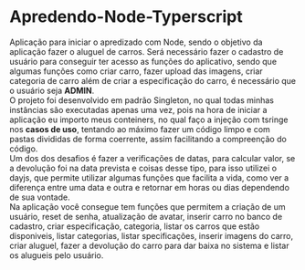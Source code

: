 # Apredendo-Node-Typerscript

<p>
  Aplicação para iniciar o apredizado com Node, sendo o objetivo da aplicação fazer o aluguel de carros. Será necessário fazer o cadastro de usuário para conseguir ter acesso as funções do aplicativo, sendo que algumas funções como criar carro, fazer upload das imagens, criar categoria de carro além de criar a especificação do carro, é necessário que o usuário seja <strong>ADMIN</strong>.</br>
  O projeto foi desenvolvido em padrão Singleton, no qual todas minhas instâncias são executadas apenas uma vez, pois na hora de iniciar a aplicação eu importo meus conteiners, no qual faço a injeção com tsringe nos <strong>casos de uso</strong>, tentando ao máximo fazer um código limpo e com pastas divididas de forma coerrente, assim facilitando a compreenção do código.</br>
  Um dos dos desafios é fazer a verificações de datas, para calcular valor, se a devolução foi na data prevista e coisas desse tipo, para isso utilizei o dayjs, que permite utilizar algumas funções que facilita a vida, como ver a diferença entre uma data e outra e retornar em horas ou dias dependendo de sua vontade.</br>
  Na aplicação você consegue tem funções que permitem a criação de um usuário, reset de senha, atualização de avatar, inserir carro no banco de cadastro, criar especificação, categoria, listar os carros que estão disponiveis, listar categorias, listar specificações, inserir imagens do carro, criar aluguel, fazer a devolução do carro para dar baixa no sistema e listar os alugueis pelo usuário.
<p>
